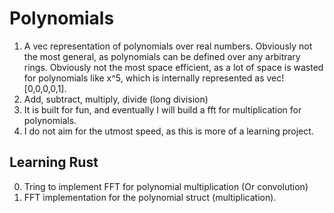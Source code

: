 # Polynomials 

1. A vec representation of polynomials over real numbers. Obviously not the most general, as polynomials can be defined over any arbitrary rings. Obviously not the most space efficient, as a lot of space is wasted for polynomials like x^5, which is internally represented as vec![0,0,0,0,1].
2. Add, subtract, multiply, divide (long division)
3. It is built for fun, and eventually I will build a fft for multiplication for polynomials. 
4. I do not aim for the utmost speed, as this is more of a learning project.


## Learning Rust

0. Tring to implement FFT for polynomial multiplication (Or convolution)
2. FFT implementation for the polynomial struct (multiplication). 